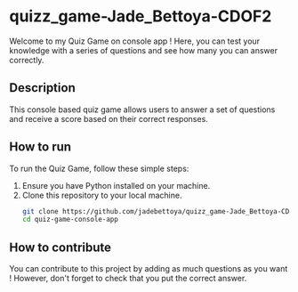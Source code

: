 # quizz_game-Jade_Bettoya-CDOF2


Welcome to my Quiz Game on console app ! Here, you can test your knowledge with a series of questions and see how many you can answer correctly.

## Description

This console based quiz game allows users to answer a set of questions and receive a score based on their correct responses.

## How to run

To run the Quiz Game, follow these simple steps:

1. Ensure you have Python installed on your machine.
2. Clone this repository to your local machine.
   ```bash
   git clone https://github.com/jadebettoya/quizz_game-Jade_Bettoya-CDOF2.git
   cd quiz-game-console-app

## How to contribute

You can contribute to this project by adding as much questions as you want ! 
However, don't forget to check that you put the correct answer.